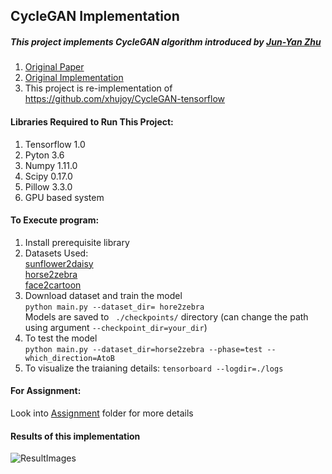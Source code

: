 ## CycleGAN Implementation
##### This project implements CycleGAN algorithm introduced by [Jun-Yan Zhu](http://people.csail.mit.edu/junyanz/)
1. [Original Paper](https://arxiv.org/pdf/1703.10593.pdf)
2. [Original Implementation](https://github.com/junyanz/CycleGAN/)
3. This project is re-implementation of https://github.com/xhujoy/CycleGAN-tensorflow
#### Libraries Required to Run This Project:
1. Tensorflow 1.0
2. Pyton 3.6
3. Numpy 1.11.0
4. Scipy 0.17.0
5. Pillow 3.3.0
6. GPU based system
#### To Execute program:
1. Install prerequisite library
2. Datasets Used:<br/> 
   [sunflower2daisy](https://github.com/luoxier/CycleGAN_Tensorlayer/tree/master/datasets/sunflower2daisy)<br/>
   [horse2zebra](https://people.eecs.berkeley.edu/~taesung_park/CycleGAN/datasets/)<br/>
   [face2cartoon](https://cvit.iiit.ac.in/research/projects/cvit-projects/cartoonfaces)   
3. Download dataset and train the model<br/> 
   ``` python main.py --dataset_dir= hore2zebra ``` <br/>
   Models are saved to ``` ./checkpoints/``` directory (can change the path using  argument ```--checkpoint_dir=your_dir```)
4. To test the model <br/>
   ``` python main.py --dataset_dir=horse2zebra --phase=test --which_direction=AtoB ```
5. To visualize the traianing details: 
   ``` tensorboard --logdir=./logs ```
#### For Assignment:
Look into [Assignment](./Assignment) folder for more details
#### Results of this implementation
![ResultImages](https://user-images.githubusercontent.com/35668737/57800836-350c8480-7707-11e9-85b0-6c913201e715.jpg)




